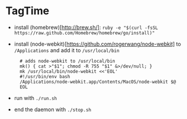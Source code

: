 TagTime
=======

* install (homebrew)[http://brew.sh/]: `ruby -e "$(curl -fsSL https://raw.github.com/Homebrew/homebrew/go/install)"`
* install (node-webkit)[https://github.com/rogerwang/node-webkit] to `/Applications` and add it to `/usr/local/bin`

		# adds node-webkit to /usr/local/bin
		mk() { cat >"$1"; chmod -R 755 "$1" &>/dev/null; }
		mk /usr/local/bin/node-webkit <<'EOL'
		#!/usr/bin/env bash
		/Applications/node-webkit.app/Contents/MacOS/node-webkit $@
		EOL

* run with `./run.sh`
* end the daemon with `./stop.sh`